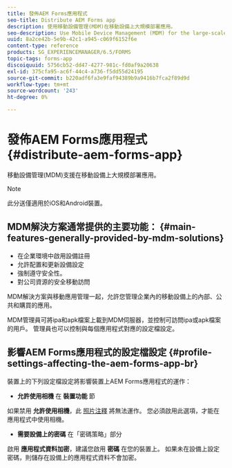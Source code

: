 ```yaml
---
title: 發佈AEM Forms應用程式
seo-title: Distribute AEM Forms app
description: 使用移動設備管理(MDM)在移動設備上大規模部署應用。
seo-description: Use Mobile Device Management (MDM) for the large-scale deployment of apps on mobile devices.
uuid: 8a2ce42b-5e9b-42c1-a945-c069f6152f6e
content-type: reference
products: SG_EXPERIENCEMANAGER/6.5/FORMS
topic-tags: forms-app
discoiquuid: 5756cb52-dd47-4277-981c-fd0af9a20638
exl-id: 375cfa95-ac6f-44c4-a736-f5dd55d24195
source-git-commit: b220adf6fa3e9faf94389b9a9416b7fca2f89d9d
workflow-type: tm+mt
source-wordcount: '243'
ht-degree: 0%

---
```


# 發佈AEM Forms應用程式 {#distribute-aem-forms-app}

移動設備管理(MDM)支援在移動設備上大規模部署應用。

>[!NOTE]
>
>此分送僅適用於iOS和Android裝置。

## MDM解決方案通常提供的主要功能： {#main-features-generally-provided-by-mdm-solutions}

* 在企業環境中啟用設備註冊
* 允許配置和更新設備設定
* 強制遵守安全性。
* 對公司資源的安全移動訪問

MDM解決方案與移動應用管理一起，允許您管理企業內的移動設備上的內部、公共和購買的應用。

MDM管理員可將ipa和apk檔案上載到MDM伺服器，並控制可訪問ipa或apk檔案的用戶。 管理員也可以控制與每個應用程式對應的設定檔設定。

## 影響AEM Forms應用程式的設定檔設定 {#profile-settings-affecting-the-aem-forms-app-br}

裝置上的下列設定檔設定將影響裝置上AEM Forms應用程式的運作：

* **允許使用相機** 在 **裝置功能** 節

如果禁用 **允許使用相機**，此 [照片注釋](/help/forms/using/add-attachments.md) 將無法運作。 您必須啟用此選項，才能在應用程式中使用相機。

* **需要設備上的密碼** 在「密碼策略」部分

啟用 **應用程式資料加密**，建議您啟用 **密碼** 在您的裝置上。 如果未在設備上設定密碼，則儲存在設備上的應用程式資料不會加密。
